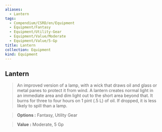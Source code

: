 ```yaml
---
aliases:
  - Lantern
tags:
  - Compendium/CSRD/en/Equipment
  - Equipment/Fantasy
  - Equipment/Utility-Gear
  - Equipment/Value/Moderate
  - Equipment/Value/5-Gp
title: Lantern
collection: Equipment
kind: Equipment
---
```

## Lantern    
    
>An improved version of a lamp, with a wick that draws oil and glass or metal panes to protect it from wind. A lantern creates normal light in an immediate area and dim light out to the short area beyond that. It burns for three to four hours on 1 pint (.5 L) of oil. If dropped, it is less likely to spill than a lamp.    
> **Options :** Fantasy, Utility Gear    
> **Value :** Moderate, 5 Gp